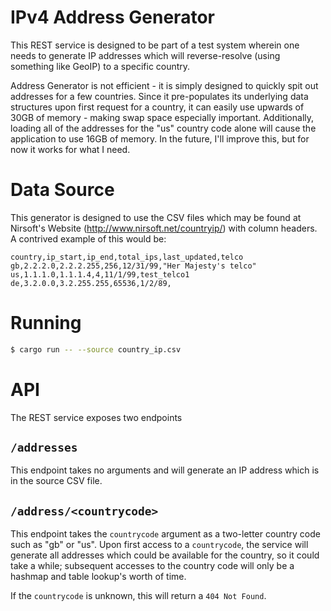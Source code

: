 # IPv4 Address Generator

This REST service is designed to be part of a test system
wherein one needs to generate IP addresses which will
reverse-resolve (using something like GeoIP) to a specific
country.

Address Generator is not efficient - it is simply designed to
quickly spit out addresses for a few countries. Since it
pre-populates its underlying data structures upon first request
for a country, it can easily use upwards of 30GB of memory - making
swap space especially important. Additionally, loading all of the
addresses for the "us" country code alone will cause the application
to use 16GB of memory. In the future, I'll improve this, but for now
it works for what I need.

# Data Source

This generator is designed to use the CSV files which may be found at
Nirsoft's Website (http://www.nirsoft.net/countryip/) with column headers.
A contrived example of this would be:

```text
country,ip_start,ip_end,total_ips,last_updated,telco
gb,2.2.2.0,2.2.2.255,256,12/31/99,"Her Majesty's telco"
us,1.1.1.0,1.1.1.4,4,11/1/99,test_telco1
de,3.2.0.0,3.2.255.255,65536,1/2/89,
```

# Running

```bash
$ cargo run -- --source country_ip.csv
```

# API

The REST service exposes two endpoints

## ```/addresses```

This endpoint takes no arguments and will generate an IP address which is in
the source CSV file.

## ```/address/<countrycode>```

This endpoint takes the ```countrycode``` argument as a two-letter country code such
as "gb" or "us". Upon first access to a ```countrycode```, the service will generate
all addresses which could be available for the country, so it could take a
while; subsequent accesses to the country code will only be a hashmap and table
lookup's worth of time.

If the ```countrycode``` is unknown, this will return a ```404 Not Found```.
